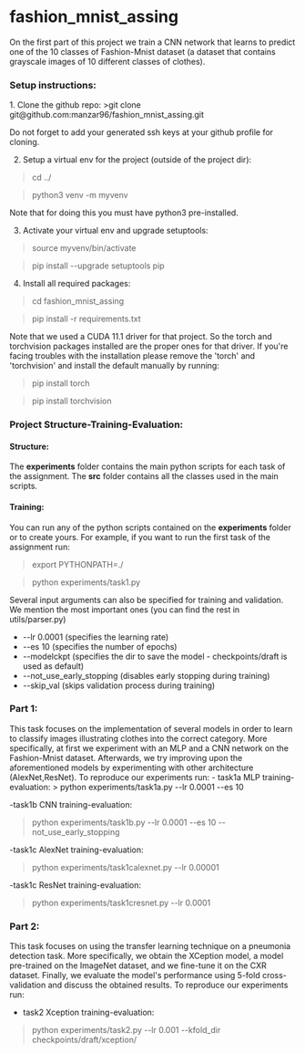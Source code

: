 # fashion_mnist_assing

On the first part of this project we train a CNN network that learns to 
predict one of the 10 classes of Fashion-Mnist dataset (a dataset 
that contains grayscale images of 10 different classes of clothes).

<h3>Setup instructions:</h3>
1. Clone the github repo: 
>git clone git@github.com:manzar96/fashion_mnist_assing.git

Do not forget to add your generated ssh keys at your github profile for 
cloning. 

2. Setup a virtual env for the project (outside of the project dir):
> cd ../

> python3 venv -m myvenv

Note that for doing this you must have python3 pre-installed.

3. Activate your virtual env and upgrade setuptools:
> source myvenv/bin/activate

> pip install --upgrade setuptools pip

4. Install all required packages:
> cd fashion_mnist_assing

> pip install -r requirements.txt

Note that we used a CUDA 11.1 driver  for that project. So the torch and 
torchvision packages installed are the proper ones for that driver. If you're 
facing troubles with the installation please remove the 'torch' and 'torchvision'
and install the default manually by running:
> pip install torch

> pip install torchvision

<h3>Project Structure-Training-Evaluation:</h3>
<h4>Structure:</h4>
The <b>experiments</b> folder contains the main python scripts for each 
task of 
the assignment.
The <b>src</b> folder contains all the classes used in the main scripts.  
<h4>Training:</h4>
You can run any of the python scripts contained on the <b>experiments</b> 
folder or to create yours. For example, if you want to run the first task 
of the assignment run:

> export PYTHONPATH=./

> python experiments/task1.py

Several input arguments can also be specified for training and validation.
We mention the most important ones (you can find the rest in utils/parser.py)

- --lr 0.0001 (specifies the learning rate)
- --es 10 (specifies the number of epochs)
- --modelckpt (specifies the dir to save the model - checkpoints/draft is 
  used as default)
- --not_use_early_stopping (disables early stopping during training)
- --skip_val (skips validation process during training)

<h3>Part 1:</h3>
This task focuses on the implementation of several models in order to learn to 
classify images illustrating clothes into the correct category.  More 
specifically, at first we experiment with an MLP and a CNN network on the 
Fashion-Mnist dataset. Afterwards, we try improving upon the aforementioned 
models by experimenting with other architecture (AlexNet,ResNet).
To reproduce our experiments run:
- task1a MLP training-evaluation:
> python experiments/task1a.py --lr 0.0001 --es 10

-task1b CNN training-evaluation:
>python experiments/task1b.py --lr 0.0001 --es 10 --not_use_early_stopping

-task1c AlexNet training-evaluation:
>python experiments/task1calexnet.py --lr 0.00001 

-task1c ResNet training-evaluation:
>python experiments/task1cresnet.py --lr 0.0001 

<h3>Part 2:</h3>
This task focuses on using the transfer learning technique on a 
pneumonia detection task. More specifically, we obtain the XCeption model,
a model pre-trained on the ImageNet dataset, and we fine-tune it on the
CXR dataset. Finally, we evaluate the model's performance using
5-fold cross-validation and discuss the obtained results.
To reproduce our experiments run:

- task2 Xception training-evaluation:
> python experiments/task2.py --lr 0.001 --kfold_dir checkpoints/draft/xception/


